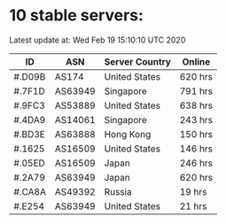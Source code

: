 # 10 stable servers:

Latest update at: Wed Feb 19 15:10:10 UTC 2020

| ID | ASN | Server Country | Online |
| -- | --- | -------------- | ------ |
| #.D09B | AS174 | United States | 620 hrs |
| #.7F1D | AS63949 | Singapore | 791 hrs |
| #.9FC3 | AS53889 | United States | 638 hrs |
| #.4DA9 | AS14061 | Singapore | 243 hrs |
| #.BD3E | AS63888 | Hong Kong | 150 hrs |
| #.1625 | AS16509 | United States | 146 hrs |
| #.05ED | AS16509 | Japan | 246 hrs |
| #.2A79 | AS63949 | Japan | 620 hrs |
| #.CA8A | AS49392 | Russia | 19 hrs |
| #.E254 | AS63949 | United States | 21 hrs |

